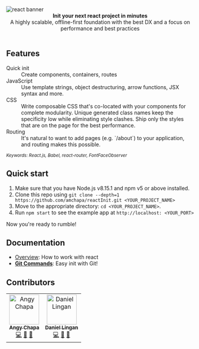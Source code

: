 <img src="https://raw.githubusercontent.com/react-boilerplate/react-boilerplate-brand/master/assets/banner-metal-optimized.jpg" alt="react banner" align="center" />

<br />

<div align="center"><strong>Init your next react project in minutes</strong></div>
<div align="center">A highly scalable, offline-first foundation with the best DX and a focus on performance and best practices</div>

<br />

## Features

<dl>
  <dt>Quick init</dt>
  <dd>Create components, containers, routes</dd>

  <dt>JavaScript</dt>
  <dd>Use template strings, object destructuring, arrow functions, JSX syntax and more.</dd>

  <dt>CSS</dt>
  <dd>Write composable CSS that's co-located with your components for complete modularity. Unique generated class names keep the specificity low while eliminating style clashes. Ship only the styles that are on the page for the best performance.</dd>

  <dt>Routing</dt>
  <dd>It's natural to want to add pages (e.g. `/about`) to your application, and routing makes this possible.</dd>

</dl>

<sub><i>Keywords: React.js, Babel, react-router, FontFaceObserver</i></sub>

## Quick start

1.  Make sure that you have Node.js v8.15.1 and npm v5 or above installed.
2.  Clone this repo using `git clone --depth=1 https://github.com/amchapa/reactInit.git <YOUR_PROJECT_NAME>`
3.  Move to the appropriate directory: `cd <YOUR_PROJECT_NAME>`.<br />
4.  Run `npm start` to see the example app at `http://localhost: <YOUR_PORT>`

Now you're ready to rumble!

## Documentation

- [Overview](https://es.reactjs.org/docs/hello-world.html): How to work with react
- [**Git Commands**](https://drive.google.com/file/d/1kGQb01ZKf-j9HtGo_wk39RWcTAUw3cSZ/view?usp=sharing): Easy init with Git!

## Contributors

<table>
<tr>
  <td align="center">
    <a href="https://github.com/amchapa">
      <img src="https://avatars.githubusercontent.com/u/58574314?v=4" width="80px;" alt="Angy Chapa"/>
      <br />
      <sub><b>Angy Chapa</b></sub>
    </a>
    <br />
    <a href="https://github.com/amchapa" title="Code">💻</a> 
    <a href="https://github.com/amchapa" title="Documentation">📖</a> 
    <a href="https://github.com/amchapa" title="Ideas, Planning, & Feedback">🤔</a> 
  </td>
  <td align="center">
    <a href="https://github.com/dnl-coder">
      <img src="https://avatars.githubusercontent.com/u/65001610?v=4" width="80px;" alt="Daniel Lingan"/>
      <br />
      <sub><b>Daniel Lingan</b></sub>
    </a>
    <br />
    <a href="https://github.com/dnl-coder" title="Code">💻</a> 
    <a href="https://github.com/dnl-coder" title="Answering Questions">💬</a> 
    <a href="https://github.com/dnl-coder" title="Documentation">📖</a>
  </td>
</tr>
</table>